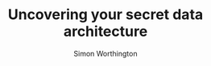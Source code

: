 ---
title: Uncovering your secret data architecture
author: Simon Worthington
image: "images/simon-presenting-the-four-steps-of-data-strategy.jfif"
excerpt: |
  Lots of organisations are on a data transformation journey. Most organisations first try to start their data architecture from the middle – but this comes with its own problems. In a talk for ODI Fridays, Simon explains how to find the architecture, untangle it and make it useful for everyone – including why doing it saves you time and money and lets new innovation happen.
location: https://www.youtube.com/watch?v=1gYf9eCSBYE
format: video
layout: redirect
---